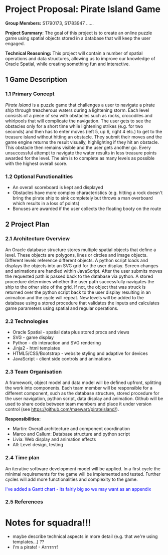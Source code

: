 # Project Proposal: Pirate Island Game

**Group Members:** S1790173, S1783947 ......

**Project Summary:** The goal of this project is to create an online puzzle game using spatial objects stored in a database that will keep the user engaged.

**Technical Reasoning:** This project will contain a number of spatial operations and data structures, allowing us to improve our knowledge of Oracle Spatial, while creating something fun and interactive.

## 1 Game Description

### 1.1 Primary Concept
*Pirate Island* is a puzzle game that challenges a user to navigate a pirate ship through treacherous waters during a lightening storm. Each level consists of a piece of sea with obstacles such as rocks, crocodiles and whirlpools that will complicate the navigation. The user gets to see the obstacles only for a short time while lightening strikes (e.g. for two seconds) and then has to enter moves (left 5, up 6, right 4 etc.) to get to the treasure island without hitting an obstacle. They submit their moves and the game engine returns the result visually, highlighting if they hit an obstacle. This obstacle then remains visible and the user gets another go. Every unsuccessful attempt to navigate the water results in less treasure points awarded for the level. The aim is to complete as many levels as possible with the highest overall score.


### 1.2 Optional Functionalities
* An overall scoreboard is kept and displayed
* Obstacles have more complex characteristics (e.g. hitting a rock doesn't bring the pirate ship to sink completely but throws a man overboard which results in a loss of points)
* Bonuses are awarded if the user collects the floating booty on the route


## 2 Project Plan


### 2.1 Architecture Overview
An Oracle database structure stores multiple spatial objects that define a level. These objects are polygons, lines or circles and image objects. Different levels reference different objects. A python script loads and displays the objects into an SVG grid for the user display. Screen changes and animations are handled within JavaScript. After the user submits moves the requested path is passed back to the database via python. A stored procedure determines whether the user path successfully navigates the ship to the other side of the grid. If not, the object that was struck is returned over the python script back to the user display resulting in an animation and the cycle will repeat. New levels will be added to the database using a stored procedure that validates the inputs and calculates game parameters using spatial and regular operations.

### 2.2 Technologies
* Oracle Spatial - spatial data plus stored procs and views
* SVG - game display
* Python - db interaction and SVG rendering
* Jinja2 - html templates
* HTML5/CSS/Bootstrap - website styling and adaptive for devices
* JavaScript - client side controls and animations

### 2.3 Team Organisation
A framework, object model and data model will be defined upfront, splitting the work into components. Each team member will be responsible for a different component, such as the database structure, stored procedure for the user navigation, python script, data display and animation. Github will be used to share code between team members and place it under version control (see <https://github.com/maewart/pirateisland/>).

**Responsibilities:**

* Martin: Overall architecture and component coordination
* Marco and Callum: Database structure and python script
* Livia: Web display and animation effects
* All: Level design, testing

### 2.4 Time plan

An iterative software development model will be applied. In a first cycle the minimal requirements for the game will be implemented and tested. Further cycles will add more functionalities and complexity to the game.

<span style="color:blue">I've added a Gantt chart - its fairly big so we may want as an appendix</span>

### 2.5 References

# Notes for squadra!!!
* maybe describe technical aspects in more detail (e.g. that we're using templates...) ??
* I'm a pirate! - Arrrrrrr!
